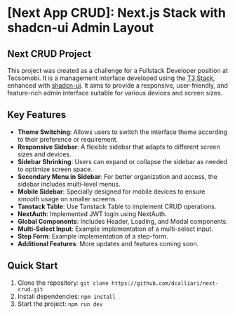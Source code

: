 # [Next App CRUD]: Next.js Stack with shadcn-ui Admin Layout

## Next CRUD Project

This project was created as a challenge for a Fullstack Developer position at Tecsomobi. It is a management interface developed using the [T3 Stack](https://create.t3.gg/), enhanced with [shadcn-ui](https://ui.shadcn.com/). It aims to provide a responsive, user-friendly, and feature-rich admin interface suitable for various devices and screen sizes. 

## Key Features

- **Theme Switching**: Allows users to switch the interface theme according to their preference or requirement.
- **Responsive Sidebar**: A flexible sidebar that adapts to different screen sizes and devices.
- **Sidebar Shrinking**: Users can expand or collapse the sidebar as needed to optimize screen space.
- **Secondary Menu in Sidebar**: For better organization and access, the sidebar includes multi-level menus.
- **Mobile Sidebar**: Specially designed for mobile devices to ensure smooth usage on smaller screens.
- **Tanstack Table**: Use Tanstack Table to implement CRUD operations.
- **NextAuth**: Implemented JWT login using NextAuth.
- **Global Components**: Includes Header, Loading, and Modal components.
- **Multi-Select Input**: Example implementation of a multi-select input.
- **Step Form**: Example implementation of a step-form.
- **Additional Features**: More updates and features coming soon.

## Quick Start

1. Clone the repository: `git clone https://github.com/dcalliari/next-crud.git`
2. Install dependencies: `npm install`
3. Start the project: `npm run dev`

